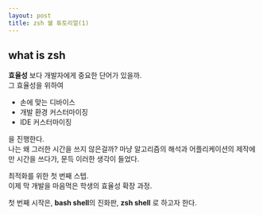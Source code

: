 ```yaml
---
layout: post
title: zsh 쉘 튜토리얼(1)
---
```


## what is zsh

**효율성** 보다 개발자에게 중요한 단어가 있을까. <br>
그 효율성을 위하여
* 손에 맞는 디바이스
* 개발 환경 커스터마이징
* IDE 커스터마이징

을 진행한다. <br>
나는 왜 그러한 시간을 쓰지 않은걸까? 마냥 알고리즘의 해석과 어플리케이션의 제작에만 시간을 쓰다가, 문득 이러한 생각이 들었다. <br>

최적화를 위한 첫 번째 스텝. <br>
이제 막 개발을 마음먹은 학생의 효율성 확장 과정. <br>

첫 번째 시작은, **bash shell**의 진화판, **zsh shell** 로 하고자 한다.
